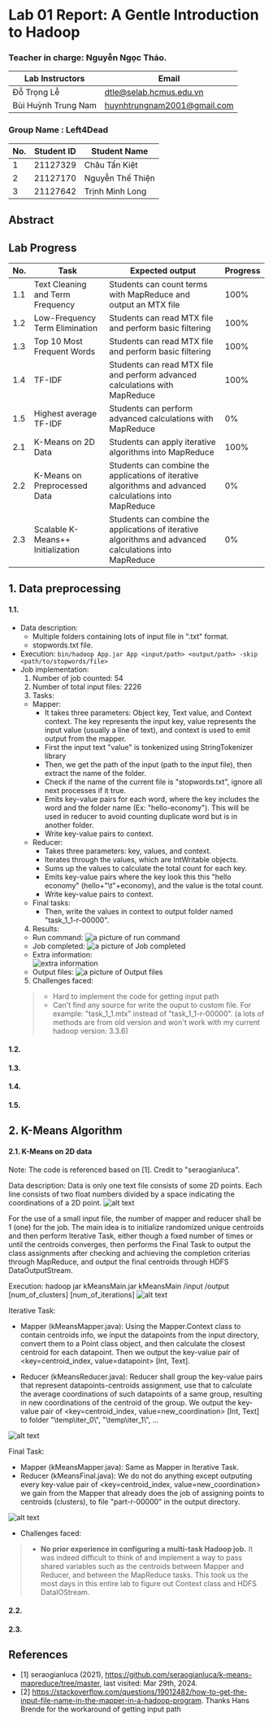 # Lab 01 Report: A Gentle Introduction to Hadoop

### Teacher in charge: Nguyễn Ngọc Thảo.

| Lab Instructors     |  Email                       | 
|---------------------|------------------------------|
| Đỗ Trọng Lễ         | dtle@selab.hcmus.edu.vn      |
| Bùi Huỳnh Trung Nam | huynhtrungnam2001@gmail.com  |

### Group Name : Left4Dead
| No. | Student ID | Student Name     |
|-----|------------|----------------- |
|  1  |  21127329  | Châu Tấn Kiệt    |
|  2  |  21127170  | Nguyễn Thế Thiện |
|  3  |  21127642  | Trịnh Minh Long  |

## Abstract


## Lab Progress
| No. | Task  | Expected output | Progress |
|-----|-------|-------------|---------|
|  1.1  |  Text Cleaning and Term Frequency | Students can count terms with MapReduce and output an MTX file  | 100% |
|  1.2  |  Low-Frequency Term Elimination  | Students can read MTX file and perform basic filtering | 100% |
|  1.3  |  Top 10 Most Frequent Words | Students can read MTX file and perform basic filtering | 100% |
|  1.4  |  TF-IDF | Students can read MTX file and perform advanced calculations with MapReduce | 100% |
|  1.5  |  Highest average TF-IDF  |  Students can perform advanced calculations with MapReduce  |  0%  |
|  2.1  |  K-Means on 2D Data  |  Students can apply iterative algorithms into MapReduce  | 100%  |
|  2.2  |  K-Means on Preprocessed Data  |  Students can combine the applications of iterative algorithms and advanced calculations into MapReduce  |  0%  |
|  2.3  |  Scalable K-Means++ Initialization  |  Students can combine the applications of iterative algorithms and advanced calculations into MapReduce  |  0%  |

## 1. Data preprocessing 
#### 1.1. 
- Data description:
  + Multiple folders containing lots of input file in ".txt" format.
  + stopwords.txt file.
- Execution: ```bin/hadoop App.jar App <input/path> <output/path> -skip <path/to/stopwords/file>```
- Job implementation:
  1. Number of job counted: 54
  2. Number of total input files: 2226
  3. Tasks:
    + Mapper:
      * It takes three parameters: Object key, Text value, and Context context. The key represents the input key, value represents the input value (usually a line of text), and context is used to emit output from the mapper.
      * First the input text "value" is tonkenized using StringTokenizer library
      * Then, we get the path of the input (path to the input file), then extract the name of the folder.
      * Check if the name of the current file is "stopwords.txt", ignore all next processes if it true.
      * Emits key-value pairs for each word, where the key includes the word and the folder name (Ex: "hello-economy"). This will be used in reducer to avoid counting duplicate word but is in another folder.
      * Write key-value pairs to context.
    + Reducer:
      * Takes three parameters: key, values, and context.
      * Iterates through the values, which are IntWritable objects.
      * Sums up the values to calculate the total count for each key.
      * Emits key-value pairs where the key look this this "hello  economy" (hello+"\t"+economy), and the value is the total count.
      * Write key-value pairs to context.
    + Final tasks:
       * Then, write the values in context to output folder named "task_1_1-r-00000".
  4. Results:
    - Run command:
      ![a picture of run command](images/task_1_1/run_command.png)
    - Job completed:
      ![a picture of Job completed](images/task_1_1/run_complete.png)
    - Extra information: <br>
      ![extra information](images/task_1_1/extra_information.png)
    - Output files:
      ![a picture of Output files](images/task_1_1/1_1_result.png)
   5. Challenges faced:
    >- Hard to implement the code for getting input path
    >- Can't find any source for write the ouput to custom file. For example: "task_1_1.mtx" instead of "task_1_1-r-00000".
        (a lots of methods are from old version and won't work with my current hadoop version: 3.3.6)
#### 1.2.
#### 1.3.
#### 1.4.
#### 1.5.
## 2. K-Means Algorithm
#### 2.1. K-Means on 2D data
Note: The code is referenced based on [1]. Credit to "seraogianluca".

Data description: Data is only one text file consists of some 2D points. Each line consists of two float numbers divided by a space indicating the coordinations of a 2D point.
  ![alt text](images/task_2_1/2.1_Input.png)

For the use of a small input file, the number of mapper and reducer shall be 1 (one) for the job. The main idea is to initialize randomized unique centroids and then perform Iterative Task, either though a fixed number of times or until the centroids converges, then performs the Final Task to output the class assignments after checking and achieving the completion criterias through MapReduce, and output the final centroids through HDFS DataOutputStream.

Execution: hadoop jar kMeansMain.jar kMeansMain /input /output \[num_of_clusters\] \[num_of_iterations\]
![alt text](images/task_2_1/2.1_CommandLines.png)

Iterative Task:
- Mapper \(kMeansMapper.java\): Using the Mapper.Context class to contain centroids info, we input the datapoints from the input directory, convert them to a Point class object, and then calculate the closest centroid for each datapoint. Then we output the key-value pair of \<key=centroid_index, value=datapoint\> \[Int, Text\].

- Reducer \(kMeansReducer.java\): Reducer shall group the key-value pairs that represent datapoints-centroids assignment, use that to calculate the average coordinations of such datapoints of a same group, resulting in new coordinations of the centroid of the group. We output the key-value pair of \<key=centroid_index, value=new_coordination\> \[Int, Text\] to folder \"\\temp\\iter_0\\", \"\\temp\\iter_1\\", ...

![alt text](images/task_2_1/2.1_IterativeTask_output.png)

Final Task:
- Mapper \(kMeansMapper.java\): Same as Mapper in Iterative Task.
- Reducer \(kMeansFinal.java\): We do not do anything except outputing every key-value pair of \<key=centroid_index, value=new_coordination\> we gain from the Mapper that already does the job of assigning points to centroids \(clusters\), to file \"part-r-00000\" in the output directory.

![alt text](images/task_2_1/2.1_FinalTask_output.png)

- Challenges faced:
>- **No prior experience in configuring a multi-task Hadoop job.** It was indeed difficult to think of and implement a way to pass shared variables such as the centroids between Mapper and Reducer, and between the MapReduce tasks. This took us the most days in this entire lab to figure out Context class and HDFS DataIOStream.

#### 2.2.
#### 2.3.
## References
- [1] seraogianluca (2021), https://github.com/seraogianluca/k-means-mapreduce/tree/master, last visited: Mar 29th, 2024.
- [2] https://stackoverflow.com/questions/19012482/how-to-get-the-input-file-name-in-the-mapper-in-a-hadoop-program. Thanks Hans Brende for the workaround of getting input path
